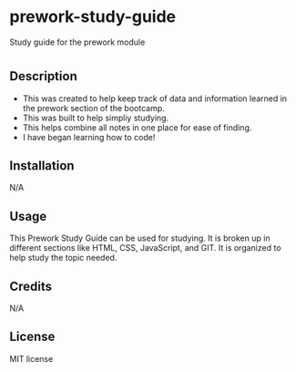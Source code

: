 # prework-study-guide
Study guide for the prework module
# <Your-Project-Title>

## Description

- This was created to help keep track of data and information learned in the prework section of the bootcamp. 
- This was built to help simpliy studying. 
- This helps combine all notes in one place for ease of finding. 
- I have began learning how to code!

## Installation

N/A

## Usage

This Prework Study Guide can be used for studying. It is broken up in different sections like HTML, CSS, JavaScript, and GIT. It is organized to help study the topic needed. 


## Credits

N/A

## License

MIT license

